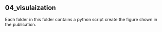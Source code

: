 ## 04_visulaization

Each folder in this folder contains a python script create the figure shown in the publication.
